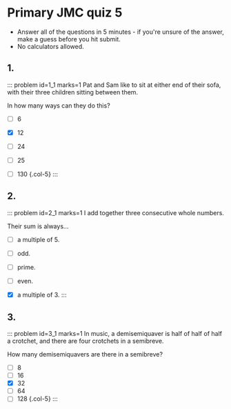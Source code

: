 # Primary JMC quiz 5

* Answer all of the questions in 5 minutes - if you're unsure of the answer, make a guess before you hit submit. 
* No calculators allowed.


## 1.
::: problem id=1_1 marks=1
Pat and Sam like to sit at either end of their sofa, with their three children sitting between them.  

In how many ways can they do this?

* [ ] 6
* [x] 12
* [ ] 24
* [ ] 25
* [ ] 130
{.col-5}
:::


## 2.
::: problem id=2_1 marks=1
I add together three consecutive whole numbers.  

Their sum is always...  

* [ ] a multiple of 5.
* [ ] odd.
* [ ] prime.
* [ ] even.
* [x] a multiple of 3.
:::


## 3.
::: problem id=3_1 marks=1
In music, a demisemiquaver is half of half of half a crotchet, and there are four crotchets in a semibreve.  

How many demisemiquavers are there in a semibreve?  

* [ ] 8
* [ ] 16
* [x] 32
* [ ] 64
* [ ] 128
{.col-5}
:::